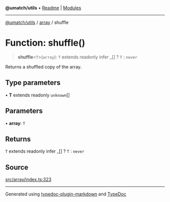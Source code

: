 **@umatch/utils** • [Readme](../../index.md) \| [Modules](../../modules.md)

***

[@umatch/utils](../../modules.md) / [array](../index.md) / shuffle

# Function: shuffle()

> **shuffle**\<`T`\>(`array`): `T` extends readonly infer \_[] ? `T` : `never`

Returns a shuffled copy of the array.

## Type parameters

• **T** extends readonly `unknown`[]

## Parameters

• **array**: `T`

## Returns

`T` extends readonly infer \_[] ? `T` : `never`

## Source

[src/array/index.ts:323](https://github.com/umatch-oficial/utils/blob/4c813c4/src/array/index.ts#L323)

***

Generated using [typedoc-plugin-markdown](https://www.npmjs.com/package/typedoc-plugin-markdown) and [TypeDoc](https://typedoc.org/)
